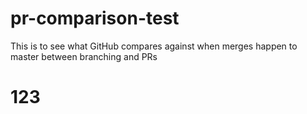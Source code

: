 # pr-comparison-test
This is to see what GitHub compares against when merges happen to master between branching and PRs

# 123